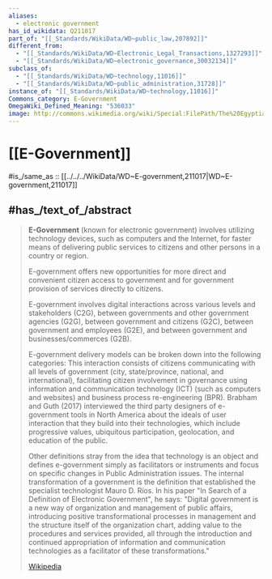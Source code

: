 ```yaml
---
aliases:
  - electronic government
has_id_wikidata: Q211017
part_of: "[[_Standards/WikiData/WD~public_law,207892]]"
different_from:
  - "[[_Standards/WikiData/WD~Electronic_Legal_Transactions,1327293]]"
  - "[[_Standards/WikiData/WD~electronic_governance,30032134]]"
subclass_of:
  - "[[_Standards/WikiData/WD~technology,11016]]"
  - "[[_Standards/WikiData/WD~public_administration,31728]]"
instance_of: "[[_Standards/WikiData/WD~technology,11016]]"
Commons_category: E-Government
OmegaWiki_Defined_Meaning: "536033"
image: http://commons.wikimedia.org/wiki/Special:FilePath/The%20Egyptian%20E-government%20portal.png
---
```


# [[E-Government]] 

#is_/same_as :: [[../../../WikiData/WD~E-government,211017|WD~E-government,211017]] 

## #has_/text_of_/abstract 

> **E-Government** (known for electronic government) involves utilizing technology devices, 
> such as computers and the Internet, for faster means of delivering public services to citizens 
> and other persons in a country or region. 
> 
> E-government offers new opportunities for more direct and convenient citizen access to government 
> and for government provision of services directly to citizens.
>
> E-government involves digital interactions across various levels and stakeholders (C2G), 
> between governments and other government agencies (G2G), between government and citizens (G2C), 
> between government and employees (G2E), and between government and businesses/commerces (G2B). 
> 
> E-government delivery models can be broken down into the following categories: 
> This interaction consists of citizens communicating with all levels of government (city, state/province, national, and international), facilitating citizen involvement in governance using information and communication technology (ICT) (such as computers and websites) and business process re-engineering (BPR). Brabham and Guth (2017) interviewed the third party designers of e-government tools in North America about the ideals of user interaction that they build into their technologies, which include progressive values, ubiquitous participation, geolocation, and education of the public.
>
> Other definitions stray from the idea that technology is an object and defines e-government simply as facilitators or instruments and focus on specific changes in Public Administration issues. The internal transformation of a government is the definition that established the specialist technologist Mauro D. Ríos. In his paper "In Search of a Definition of Electronic Government", he says: "Digital government is a new way of organization and management of public affairs, introducing positive transformational processes in management and the structure itself of the organization chart, adding value to the procedures and services provided, all through the introduction and continued appropriation of information and communication technologies as a facilitator of these transformations."
>
> [Wikipedia](https://en.wikipedia.org/wiki/E-government) 

